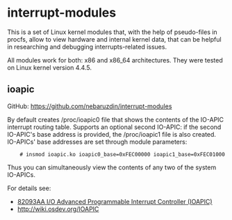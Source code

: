# interrupt-modules

This is a set of Linux kernel modules that, with the help of pseudo-files in
procfs, allow to view hardware and internal kernel data, that can be helpful in
researching and debugging interrupts-related issues.

All modules work for both: x86 and x86_64 architectures. They were tested on
Linux kernel version 4.4.5.


## ioapic

GitHub: https://github.com/nebaruzdin/interrupt-modules

By default creates /proc/ioapic0 file that shows the contents of the IO-APIC
interrupt routing table. Supports an optional second IO-APIC: if the second
IO-APIC's base address is provided, the /proc/ioapic1 file is also created.
IO-APICs' base addresses are set through module parameters:

		# insmod ioapic.ko ioapic0_base=0xFEC00000 ioapic1_base=0xFEC01000

Thus you can simultaneously view the contents of any two of the system IO-APICs.

For details see:
- [82093AA I/O Advanced Programmable Interrupt Controller (IOAPIC)][2]
- http://wiki.osdev.org/IOAPIC

[1]: http://download.intel.com/design/archives/processors/pro/docs/24201606.pdf
[2]: http://download.intel.com/design/chipsets/datashts/29056601.pdf
[3]: http://download.intel.com/design/processor/manuals/253668.pdf
